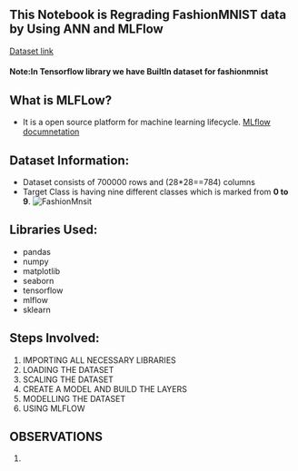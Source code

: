 ## This Notebook is Regrading FashionMNIST data by Using ANN and MLFlow
[Dataset link](https://www.kaggle.com/datasets/zalando-research/fashionmnist)
#### Note:In Tensorflow library we have BuiltIn dataset for fashionmnist
## What is MLFLow?
* It is a open source platform for machine learning lifecycle.
[MLflow documnetation](https://www.mlflow.org/docs/latest/index.html)
## Dataset Information:

* Dataset consists of 700000 rows and (28*28==784) columns
* Target Class is having  nine different classes which is  marked from **0 to 9**.
![FashionMnsit](https://machinelearningmastery.com/wp-content/uploads/2019/02/Plot-of-a-Subset-of-Images-from-the-Fashion-MNIST-Dataset-1024x768.png)
## Libraries Used:
* pandas
* numpy
* matplotlib
* seaborn
* tensorflow
* mlflow
* sklearn
## Steps Involved:
1) IMPORTING ALL NECESSARY LIBRARIES
2) LOADING THE DATASET
3) SCALING THE DATASET
4) CREATE A MODEL AND BUILD THE LAYERS
5) MODELLING THE DATASET
6) USING MLFLOW

## OBSERVATIONS

1)



